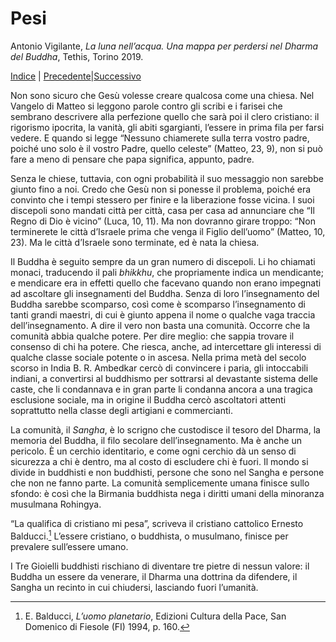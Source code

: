 
# Pesi

Antonio Vigilante, _La luna nell’acqua. Una mappa per perdersi nel Dharma del Buddha_, Tethis, Torino 2019.

[Indice](index.md) | [Precedente](dopo.md)|[Successivo](ananda.md)

Non sono sicuro che Gesù volesse creare qualcosa come una chiesa. Nel Vangelo di Matteo si leggono parole contro gli scribi e i farisei che sembrano descrivere alla perfezione quello che sarà poi il clero cristiano: il rigorismo ipocrita, la vanità, gli abiti sgargianti, l’essere in prima fila per farsi vedere. E quando si legge “Nessuno chiamerete sulla terra vostro padre, poiché uno solo è il vostro Padre, quello celeste” (Matteo, 23, 9), non si può fare a meno di pensare che papa significa, appunto, padre.

Senza le chiese, tuttavia, con ogni probabilità il suo messaggio non sarebbe giunto fino a noi. Credo che Gesù non si ponesse il problema, poiché era convinto che i tempi stessero per finire e la liberazione fosse vicina. I suoi discepoli sono mandati città per città, casa per casa ad annunciare che “Il Regno di Dio è vicino” (Luca, 10, 11). Ma non dovranno girare troppo: “Non terminerete le città d’Israele prima che venga il Figlio dell’uomo” (Matteo, 10, 23). Ma le città d’Israele sono terminate, ed è nata la chiesa.

Il Buddha è seguito sempre da un gran numero di discepoli. Li ho chiamati monaci, traducendo il pali _bhikkhu_, che propriamente indica un mendicante; e mendicare era in effetti quello che facevano quando non erano impegnati ad ascoltare gli insegnamenti del Buddha. Senza di loro l’insegnamento del Buddha sarebbe scomparso, così come è scomparso l’insegnamento di tanti grandi maestri, di cui è giunto appena il nome o qualche vaga traccia dell’insegnamento. A dire il vero non basta una comunità. Occorre che la comunità abbia qualche potere. Per dire meglio: che sappia trovare il consenso di chi ha potere. Che riesca, anche, ad intercettare gli interessi di qualche classe sociale potente o in ascesa. Nella prima metà del secolo scorso in India B. R. Ambedkar cercò di convincere i paria, gli intoccabili indiani, a convertirsi al buddhismo per sottrarsi al devastante sistema delle caste, che li condannava e in gran parte li condanna ancora a una tragica esclusione sociale, ma in origine il Buddha cercò ascoltatori attenti soprattutto nella classe degli artigiani e commercianti.

La comunità, il _Sangha_, è lo scrigno che custodisce il tesoro del Dharma, la memoria del Buddha, il filo secolare dell’insegnamento. Ma è anche un pericolo. È un cerchio identitario, e come ogni cerchio dà un senso di sicurezza a chi è dentro, ma al costo di escludere chi è fuori. Il mondo si divide in buddhisti e non buddhisti, persone che sono nel Sangha e persone che non ne fanno parte. La comunità semplicemente umana finisce sullo sfondo: è così che la Birmania buddhista nega i diritti umani della minoranza musulmana Rohingya.

“La qualifica di cristiano mi pesa”, scriveva il cristiano cattolico Ernesto Balducci.[^56] L’essere cristiano, o buddhista, o musulmano, finisce per prevalere sull’essere umano.

I Tre Gioielli buddhisti rischiano di diventare tre pietre di nessun valore: il Buddha un essere da venerare, il Dharma una dottrina da difendere, il Sangha un recinto in cui chiudersi, lasciando fuori l’umanità.

[^56]: E. Balducci, *L’uomo planetario*, Edizioni Cultura della Pace, San Domenico di Fiesole (FI) 1994, p. 160. 